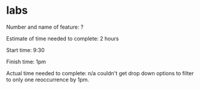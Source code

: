 # labs
Number and name of feature: ?

Estimate of time needed to complete: 2 hours

Start time: 9:30

Finish time: 1pm

Actual time needed to complete: n/a couldn't get drop down options to filter to only one reoccurrence by 1pm.